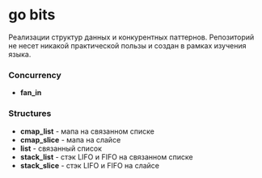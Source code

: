 # go bits

Реализации структур данных и конкурентных паттернов. Репозиторий не несет никакой практической пользы и создан в рамках изучения языка.

### Concurrency

* __fan_in__

### Structures

* __cmap_list__ - мапа на связанном списке
* __cmap_slice__ - мапа на слайсе
* __list__ - связанный список
* __stack_list__ - стэк LIFO и FIFO на связанном списке
* __stack_slice__ - стэк LIFO и FIFO на слайсе
